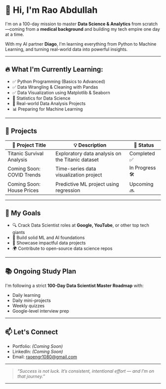# 👋 Hi, I'm Rao Abdullah

I'm on a 100-day mission to master **Data Science & Analytics** from scratch—coming from a **medical background** and building my tech empire one day at a time.

With my AI partner **Diago**, I'm learning everything from Python to Machine Learning, and turning real-world data into powerful insights.

---

## 🔥 What I'm Currently Learning:
- ✅ Python Programming (Basics to Advanced)
- ✅ Data Wrangling & Cleaning with Pandas
- ✅ Data Visualization using Matplotlib & Seaborn
- 🧠 Statistics for Data Science
- 🚀 Real-world Data Analysis Projects
- 📊 Preparing for Machine Learning

---

## 📂 Projects

| 📁 Project Title              | 💡 Description                                   | 🔗 Status      |
|------------------------------|--------------------------------------------------|----------------|
| Titanic Survival Analysis    | Exploratory data analysis on the Titanic dataset | Completed ✅    |
| Coming Soon: COVID Trends    | Time-series data visualization project           | In Progress 🛠️ |
| Coming Soon: House Prices    | Predictive ML project using regression           | Upcoming 🔜     |

---

## 🎯 My Goals
- 🔍 Crack Data Scientist roles at **Google, YouTube**, or other top tech giants
- 🧠 Build solid ML and AI foundations
- 💼 Showcase impactful data projects
- 🌍 Contribute to open-source data science repos

---

## 📚 Ongoing Study Plan
I'm following a strict **100-Day Data Scientist Master Roadmap** with:
- Daily learning
- Daily mini-projects
- Weekly quizzes
- Google-level interview prep

---

## 📫 Let's Connect
- Portfolio: *(Coming Soon)*
- LinkedIn: *(Coming Soon)*
- Email: raoengr1080@gmail.com

---

> _“Success is not luck. It’s consistent, intentional effort — and I'm on that journey.”_

---

